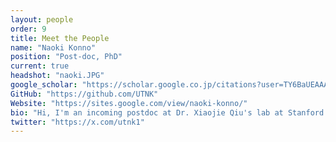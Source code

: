 ```yaml
---
layout: people
order: 9
title: Meet the People
name: "Naoki Konno"
position: "Post-doc, PhD"
current: true
headshot: "naoki.JPG"
google_scholar: "https://scholar.google.co.jp/citations?user=TY6BaUEAAAAJ&hl=en"
GitHub: "https://github.com/UTNK"
Website: "https://sites.google.com/view/naoki-konno/"
bio: "Hi, I'm an incoming postdoc at Dr. Xiaojie Qiu's lab at Stanford. I aim to decipher evolutionary patterns and rules in developmental processes of multicellular organisms by leveraging single-cell and spatial omics technologies. I received my PhD from the University of Tokyo, where I studied predictability in microbial genome evolution using phylogenetics, machine learning, and wet-lab approaches. In my free time, I enjoy walking outdoors and observing birds and other wildlife in their natural habitats."
twitter: "https://x.com/utnk1"
---
```

